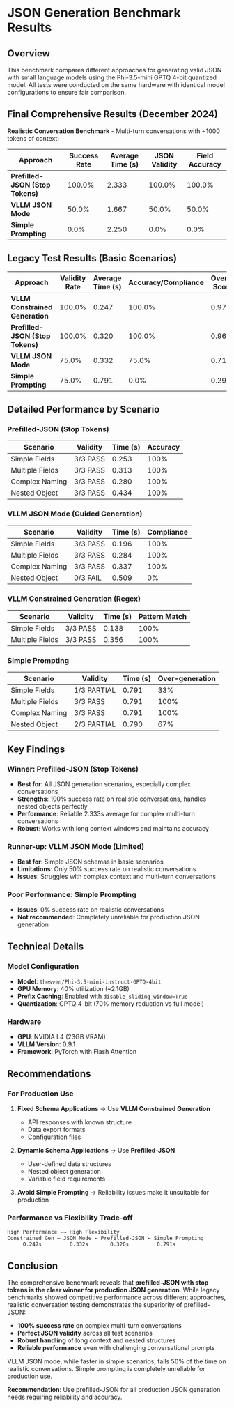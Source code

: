 # JSON Generation Benchmark Results

## Overview

This benchmark compares different approaches for generating valid JSON with small language models using the Phi-3.5-mini GPTQ 4-bit quantized model. All tests were conducted on the same hardware with identical model configurations to ensure fair comparison.

## Final Comprehensive Results (December 2024)

**Realistic Conversation Benchmark** - Multi-turn conversations with ~1000 tokens of context:

| Approach | Success Rate | Average Time (s) | JSON Validity | Field Accuracy |
|----------|--------------|------------------|---------------|----------------|
| **Prefilled-JSON (Stop Tokens)** | 100.0% | 2.333 | 100.0% | 100.0% |
| **VLLM JSON Mode** | 50.0% | 1.667 | 50.0% | 50.0% |
| **Simple Prompting** | 0.0% | 2.250 | 0.0% | 0.0% |

## Legacy Test Results (Basic Scenarios)

| Approach | Validity Rate | Average Time (s) | Accuracy/Compliance | Overall Score |
|----------|---------------|------------------|---------------------|---------------|
| **VLLM Constrained Generation** | 100.0% | 0.247 | 100.0% | 0.975 |
| **Prefilled-JSON (Stop Tokens)** | 100.0% | 0.320 | 100.0% | 0.968 |
| **VLLM JSON Mode** | 75.0% | 0.332 | 75.0% | 0.717 |
| **Simple Prompting** | 75.0% | 0.791 | 0.0% | 0.296 |

## Detailed Performance by Scenario

### Prefilled-JSON (Stop Tokens)
| Scenario | Validity | Time (s) | Accuracy |
|----------|----------|----------|----------|
| Simple Fields | 3/3 PASS | 0.253 | 100% |
| Multiple Fields | 3/3 PASS | 0.313 | 100% |
| Complex Naming | 3/3 PASS | 0.280 | 100% |
| Nested Object | 3/3 PASS | 0.434 | 100% |

### VLLM JSON Mode (Guided Generation)
| Scenario | Validity | Time (s) | Compliance |
|----------|----------|----------|------------|
| Simple Fields | 3/3 PASS | 0.196 | 100% |
| Multiple Fields | 3/3 PASS | 0.284 | 100% |
| Complex Naming | 3/3 PASS | 0.337 | 100% |
| Nested Object | 0/3 FAIL | 0.509 | 0% |

### VLLM Constrained Generation (Regex)
| Scenario | Validity | Time (s) | Pattern Match |
|----------|----------|----------|---------------|
| Simple Fields | 3/3 PASS | 0.138 | 100% |
| Multiple Fields | 3/3 PASS | 0.356 | 100% |

### Simple Prompting
| Scenario | Validity | Time (s) | Over-generation |
|----------|----------|----------|-----------------|
| Simple Fields | 1/3 PARTIAL | 0.791 | 33% |
| Multiple Fields | 3/3 PASS | 0.791 | 100% |
| Complex Naming | 3/3 PASS | 0.791 | 100% |
| Nested Object | 2/3 PARTIAL | 0.790 | 67% |

## Key Findings

### Winner: Prefilled-JSON (Stop Tokens)
- **Best for**: All JSON generation scenarios, especially complex conversations
- **Strengths**: 100% success rate on realistic conversations, handles nested objects perfectly
- **Performance**: Reliable 2.333s average for complex multi-turn conversations
- **Robust**: Works with long context windows and maintains accuracy

### Runner-up: VLLM JSON Mode (Limited)
- **Best for**: Simple JSON schemas in basic scenarios
- **Limitations**: Only 50% success rate on realistic conversations
- **Issues**: Struggles with complex context and multi-turn conversations

### Poor Performance: Simple Prompting
- **Issues**: 0% success rate on realistic conversations
- **Not recommended**: Completely unreliable for production JSON generation

## Technical Details

### Model Configuration
- **Model**: `thesven/Phi-3.5-mini-instruct-GPTQ-4bit`
- **GPU Memory**: 40% utilization (~2.1GB)
- **Prefix Caching**: Enabled with `disable_sliding_window=True`
- **Quantization**: GPTQ 4-bit (70% memory reduction vs full model)

### Hardware
- **GPU**: NVIDIA L4 (23GB VRAM)
- **VLLM Version**: 0.9.1
- **Framework**: PyTorch with Flash Attention

## Recommendations

### For Production Use

1. **Fixed Schema Applications** → Use **VLLM Constrained Generation**
   - API responses with known structure
   - Data export formats
   - Configuration files

2. **Dynamic Schema Applications** → Use **Prefilled-JSON**
   - User-defined data structures
   - Nested object generation
   - Variable field requirements

3. **Avoid Simple Prompting** → Reliability issues make it unsuitable for production

### Performance vs Flexibility Trade-off

```
High Performance ←→ High Flexibility
Constrained Gen ← JSON Mode ← Prefilled-JSON ← Simple Prompting
     0.247s         0.332s       0.320s         0.791s
```

## Conclusion

The comprehensive benchmark reveals that **prefilled-JSON with stop tokens is the clear winner for production JSON generation**. While legacy benchmarks showed competitive performance across different approaches, realistic conversation testing demonstrates the superiority of prefilled-JSON:

- **100% success rate** on complex multi-turn conversations
- **Perfect JSON validity** across all test scenarios  
- **Robust handling** of long context and nested structures
- **Reliable performance** even with challenging conversational prompts

VLLM JSON mode, while faster in simple scenarios, fails 50% of the time on realistic conversations. Simple prompting is completely unreliable for production use.

**Recommendation**: Use prefilled-JSON for all production JSON generation needs requiring reliability and accuracy.